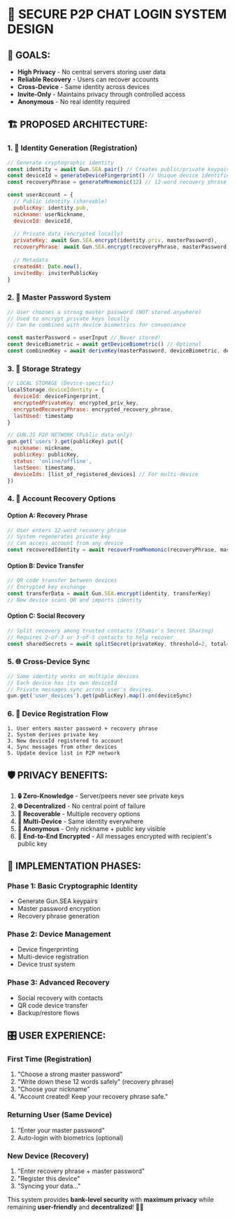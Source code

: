 # 🔐 SECURE P2P CHAT LOGIN SYSTEM DESIGN

## 🎯 **GOALS:**
- **High Privacy** - No central servers storing user data
- **Reliable Recovery** - Users can recover accounts
- **Cross-Device** - Same identity across devices
- **Invite-Only** - Maintains privacy through controlled access
- **Anonymous** - No real identity required

## 🏗️ **PROPOSED ARCHITECTURE:**

### **1. 🔑 Identity Generation (Registration)**
```javascript
// Generate cryptographic identity
const identity = await Gun.SEA.pair() // Creates public/private keypair
const deviceId = generateDeviceFingerprint() // Unique device identifier
const recoveryPhrase = generateMnemonic(12) // 12-word recovery phrase

const userAccount = {
  // Public identity (shareable)
  publicKey: identity.pub,
  nickname: userNickname,
  deviceId: deviceId,
  
  // Private data (encrypted locally)
  privateKey: await Gun.SEA.encrypt(identity.priv, masterPassword),
  recoveryPhrase: await Gun.SEA.encrypt(recoveryPhrase, masterPassword),
  
  // Metadata
  createdAt: Date.now(),
  invitedBy: inviterPublicKey
}
```

### **2. 🔐 Master Password System**
```javascript
// User chooses a strong master password (NOT stored anywhere)
// Used to encrypt private keys locally
// Can be combined with device biometrics for convenience

const masterPassword = userInput // Never stored!
const deviceBiometric = await getDeviceBiometric() // Optional
const combinedKey = await deriveKey(masterPassword, deviceBiometric, deviceId)
```

### **3. 💾 Storage Strategy**
```javascript
// LOCAL STORAGE (Device-specific)
localStorage.deviceIdentity = {
  deviceId: deviceFingerprint,
  encryptedPrivateKey: encrypted_priv_key,
  encryptedRecoveryPhrase: encrypted_recovery_phrase,
  lastUsed: timestamp
}

// GUN.JS P2P NETWORK (Public data only)
gun.get('users').get(publicKey).put({
  nickname: nickname,
  publicKey: publicKey,
  status: 'online/offline',
  lastSeen: timestamp,
  deviceIds: [list_of_registered_devices] // For multi-device
})
```

### **4. 🔄 Account Recovery Options**

#### **Option A: Recovery Phrase**
```javascript
// User enters 12-word recovery phrase
// System regenerates private key
// Can access account from any device
const recoveredIdentity = await recoverFromMnemonic(recoveryPhrase, masterPassword)
```

#### **Option B: Device Transfer**
```javascript
// QR code transfer between devices
// Encrypted key exchange
const transferData = await Gun.SEA.encrypt(identity, transferKey)
// New device scans QR and imports identity
```

#### **Option C: Social Recovery**
```javascript
// Split recovery among trusted contacts (Shamir's Secret Sharing)
// Requires 2-of-3 or 3-of-5 contacts to help recover
const sharedSecrets = await splitSecret(privateKey, threshold=2, total=3)
```

### **5. 🌐 Cross-Device Sync**
```javascript
// Same identity works on multiple devices
// Each device has its own deviceId
// Private messages sync across user's devices
gun.get('user_devices').get(publicKey).map().on(deviceSync)
```

### **6. 📱 Device Registration Flow**
```
1. User enters master password + recovery phrase
2. System derives private key
3. New deviceId registered to account
4. Sync messages from other devices
5. Update device list in P2P network
```

## 🛡️ **PRIVACY BENEFITS:**

1. **🔒 Zero-Knowledge** - Server/peers never see private keys
2. **🌐 Decentralized** - No central point of failure
3. **🔄 Recoverable** - Multiple recovery options
4. **📱 Multi-Device** - Same identity everywhere
5. **👤 Anonymous** - Only nickname + public key visible
6. **🔐 End-to-End Encrypted** - All messages encrypted with recipient's public key

## 🚀 **IMPLEMENTATION PHASES:**

### **Phase 1: Basic Cryptographic Identity**
- Generate Gun.SEA keypairs
- Master password encryption
- Recovery phrase generation

### **Phase 2: Device Management**
- Device fingerprinting
- Multi-device registration
- Device trust system

### **Phase 3: Advanced Recovery**
- Social recovery with contacts
- QR code device transfer
- Backup/restore flows

## 🎛️ **USER EXPERIENCE:**

### **First Time (Registration)**
1. "Choose a strong master password"
2. "Write down these 12 words safely" (recovery phrase)
3. "Choose your nickname"
4. "Account created! Keep your recovery phrase safe."

### **Returning User (Same Device)**
1. "Enter your master password"
2. Auto-login with biometrics (optional)

### **New Device (Recovery)**
1. "Enter recovery phrase + master password"
2. "Register this device"
3. "Syncing your data..."

This system provides **bank-level security** with **maximum privacy** while remaining **user-friendly** and **decentralized**! 🚀🔐